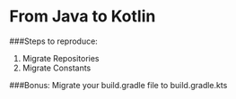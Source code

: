 From Java to Kotlin
===

###Steps to reproduce:
1. Migrate Repositories
2. Migrate Constants

###Bonus:
Migrate your build.gradle file to build.gradle.kts